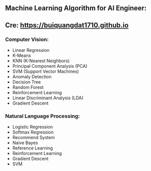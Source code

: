 ## Machine Learning Algorithm for AI Engineer:
## Cre: https://buiquangdat1710.github.io
### Computer Vision: 
- Linear Regression
- K-Means
- KNN (K-Nearest Neighbors)
- Principal Component Analysis (PCA)
- SVM (Support Vector Machines)
- Anomaly Detection
- Decision Tree
- Random Forest
- Reinforcement Learning
- Linear Discriminant Analysis (LDA)
- Gradient Descent
### Natural Language Processing: 
- Logistic Regression
- Softmax Regression
- Recommend System
- Naive Bayes
- Reference Learning
- Reinforcement Learning
- Gradient Descent
- SVM
  


